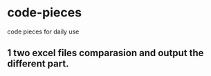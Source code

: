 # code-pieces
code pieces for daily use

## 1 two excel files comparasion and output the different part.
